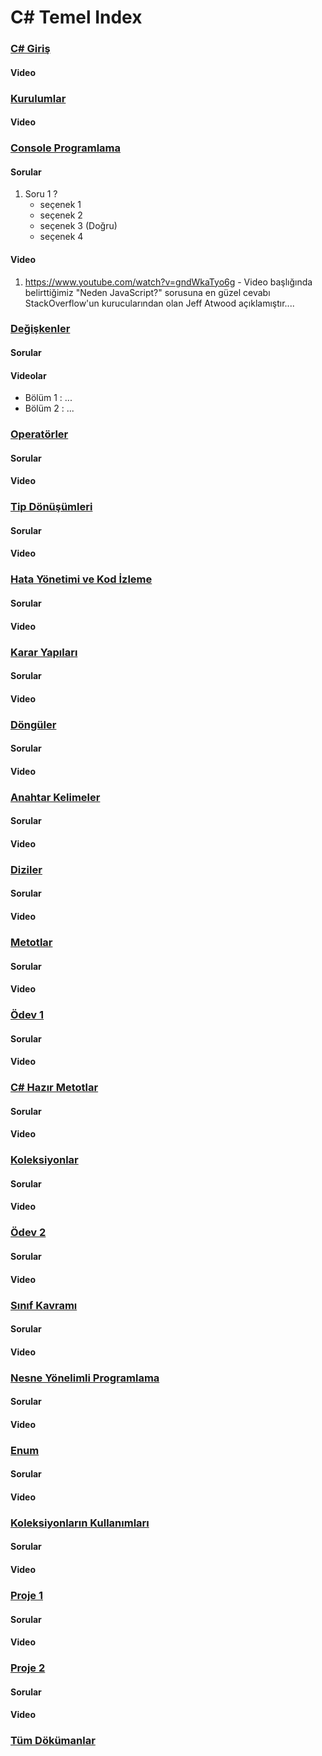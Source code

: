 # C# Temel Index

### [C# Giriş](1-giris/)

#### Video

### [Kurulumlar](2-kurulumlar/)

#### Video

### [Console Programlama](3-console-programlama/)

#### Sorular

1. Soru 1 ?
   - seçenek 1
   - seçenek 2
   - seçenek 3 (Doğru)
   - seçenek 4

#### Video

1. https://www.youtube.com/watch?v=gndWkaTyo6g - Video başlığında belirttiğimiz "Neden JavaScript?" sorusuna en güzel cevabı StackOverflow'un kurucularından olan Jeff Atwood açıklamıştır....

### [Değişkenler](4-degiskenler/)

#### Sorular

#### Videolar

- Bölüm 1 : ...
- Bölüm 2 : ...

### [Operatörler](5-operatorler/)

#### Sorular

#### Video

### [Tip Dönüşümleri](6-tip-donusumleri/)

#### Sorular

#### Video

### [Hata Yönetimi ve Kod İzleme](7-hata-yonetimi-ve-kod-izleme/)

#### Sorular

#### Video

### [Karar Yapıları](8-karar-yapilari/)

#### Sorular

#### Video

### [Döngüler](9-donguler/)

#### Sorular

#### Video

### [Anahtar Kelimeler](10-anahtar-kelimeler/)

#### Sorular

#### Video

### [Diziler](11-diziler/)

#### Sorular

#### Video

### [Metotlar](12-metotlar/)

#### Sorular

#### Video

### [Ödev 1](13-odev-1/)

#### Sorular

#### Video

### [C# Hazır Metotlar](14-csharp-hazir-metotlar/)

#### Sorular

#### Video

### [Koleksiyonlar](15-koleksiyonlar/)

#### Sorular

#### Video

### [Ödev 2](16-odev-2/)

#### Sorular

#### Video

### [Sınıf Kavramı](17-sinif-kavrami/)

#### Sorular

#### Video

### [Nesne Yönelimli Programlama](18-nesne-yonelimli-programlama/)

#### Sorular

#### Video

### [Enum](19-enum/)

#### Sorular

#### Video

### [Koleksiyonların Kullanımları](20-koleksiyonlarin-kullanimlari/)

#### Sorular

#### Video

### [Proje 1](21-proje-1/)

#### Sorular

#### Video

### [Proje 2](22-proje-2/)

#### Sorular

#### Video

### [Tüm Dökümanlar](23-dokumanlar/)
